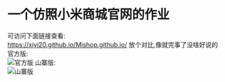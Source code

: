 一个仿照小米商城官网的作业
=
可访问下面链接查看:  
https://xiyi20.github.io/Mishop.github.io/
放个对比,像就完事了没啥好说的  
官方版:  
![官方版](https://raw.githubusercontent.com/xiyi20/Mishop.github.io/main/preview/mishop.png)
山寨版:  
![山寨版](https://raw.githubusercontent.com/xiyi20/Mishop.github.io/main/preview/preview1.png)
